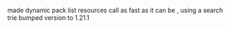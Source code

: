 made dynamic pack list resources call as fast as it can be , using a search trie
bumped version to 1.21.1